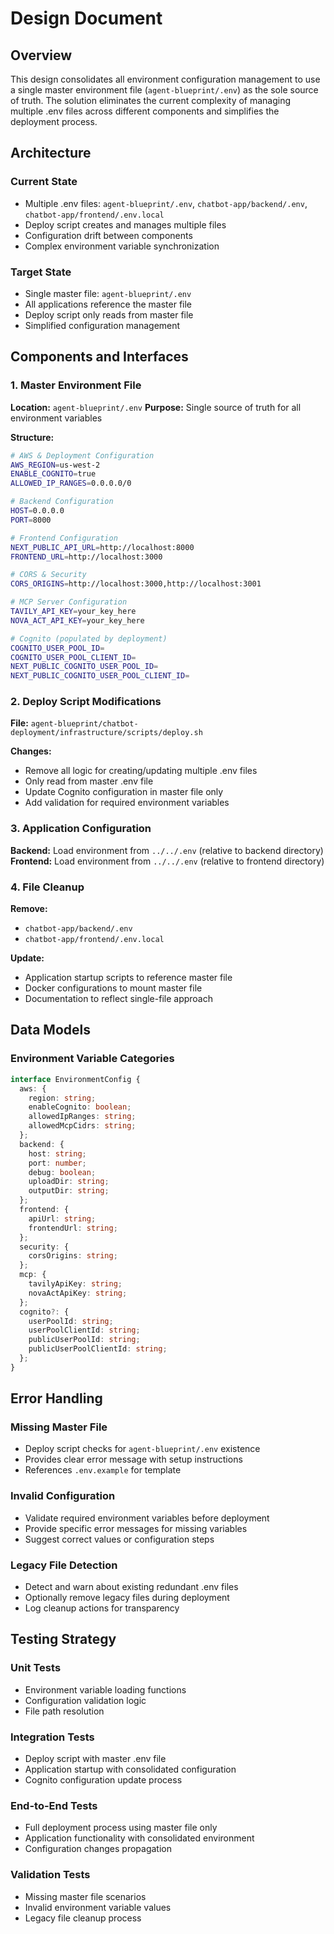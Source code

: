 # Design Document

## Overview

This design consolidates all environment configuration management to use a single master environment file (`agent-blueprint/.env`) as the sole source of truth. The solution eliminates the current complexity of managing multiple .env files across different components and simplifies the deployment process.

## Architecture

### Current State
- Multiple .env files: `agent-blueprint/.env`, `chatbot-app/backend/.env`, `chatbot-app/frontend/.env.local`
- Deploy script creates and manages multiple files
- Configuration drift between components
- Complex environment variable synchronization

### Target State
- Single master file: `agent-blueprint/.env`
- All applications reference the master file
- Deploy script only reads from master file
- Simplified configuration management

## Components and Interfaces

### 1. Master Environment File
**Location:** `agent-blueprint/.env`
**Purpose:** Single source of truth for all environment variables

**Structure:**
```bash
# AWS & Deployment Configuration
AWS_REGION=us-west-2
ENABLE_COGNITO=true
ALLOWED_IP_RANGES=0.0.0.0/0

# Backend Configuration  
HOST=0.0.0.0
PORT=8000

# Frontend Configuration
NEXT_PUBLIC_API_URL=http://localhost:8000
FRONTEND_URL=http://localhost:3000

# CORS & Security
CORS_ORIGINS=http://localhost:3000,http://localhost:3001

# MCP Server Configuration
TAVILY_API_KEY=your_key_here
NOVA_ACT_API_KEY=your_key_here

# Cognito (populated by deployment)
COGNITO_USER_POOL_ID=
COGNITO_USER_POOL_CLIENT_ID=
NEXT_PUBLIC_COGNITO_USER_POOL_ID=
NEXT_PUBLIC_COGNITO_USER_POOL_CLIENT_ID=
```

### 2. Deploy Script Modifications
**File:** `agent-blueprint/chatbot-deployment/infrastructure/scripts/deploy.sh`

**Changes:**
- Remove all logic for creating/updating multiple .env files
- Only read from master .env file
- Update Cognito configuration in master file only
- Add validation for required environment variables

### 3. Application Configuration
**Backend:** Load environment from `../../.env` (relative to backend directory)
**Frontend:** Load environment from `../../.env` (relative to frontend directory)

### 4. File Cleanup
**Remove:**
- `chatbot-app/backend/.env`
- `chatbot-app/frontend/.env.local`

**Update:**
- Application startup scripts to reference master file
- Docker configurations to mount master file
- Documentation to reflect single-file approach

## Data Models

### Environment Variable Categories
```typescript
interface EnvironmentConfig {
  aws: {
    region: string;
    enableCognito: boolean;
    allowedIpRanges: string;
    allowedMcpCidrs: string;
  };
  backend: {
    host: string;
    port: number;
    debug: boolean;
    uploadDir: string;
    outputDir: string;
  };
  frontend: {
    apiUrl: string;
    frontendUrl: string;
  };
  security: {
    corsOrigins: string;
  };
  mcp: {
    tavilyApiKey: string;
    novaActApiKey: string;
  };
  cognito?: {
    userPoolId: string;
    userPoolClientId: string;
    publicUserPoolId: string;
    publicUserPoolClientId: string;
  };
}
```

## Error Handling

### Missing Master File
- Deploy script checks for `agent-blueprint/.env` existence
- Provides clear error message with setup instructions
- References `.env.example` for template

### Invalid Configuration
- Validate required environment variables before deployment
- Provide specific error messages for missing variables
- Suggest correct values or configuration steps

### Legacy File Detection
- Detect and warn about existing redundant .env files
- Optionally remove legacy files during deployment
- Log cleanup actions for transparency

## Testing Strategy

### Unit Tests
- Environment variable loading functions
- Configuration validation logic
- File path resolution

### Integration Tests
- Deploy script with master .env file
- Application startup with consolidated configuration
- Cognito configuration update process

### End-to-End Tests
- Full deployment process using master file only
- Application functionality with consolidated environment
- Configuration changes propagation

### Validation Tests
- Missing master file scenarios
- Invalid environment variable values
- Legacy file cleanup process